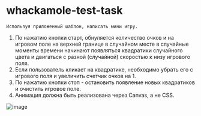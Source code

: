 # whackamole-test-task
    Используя приложенный шаблон, написать мини игру.
1. По нажатию кнопки старт, обнуляется количество очков и на
игровом поле на верхней границе в случайном месте в
случайные моменты времени начинают появляться квадратики
случайного цвета и двигаться с разной (случайной) скоростью к
низу игрового поля.
2. Если пользователь кликает на квадратике, необходимо убрать
его с игрового поля и увеличить счетчик очков на 1.
3. По нажатию кнопки стоп - остановить появление новых
квадратиков и очистить игровое поле.
4. Анимация должна быть реализована через Canvas, а не CSS.

![image](https://github.com/user-attachments/assets/50537a43-feae-41ca-bf6d-1f87dc723f5e)
